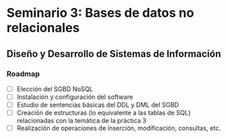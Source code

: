 # Seminario 3: Bases de datos no relacionales

## Diseño y Desarrollo de Sistemas de Información

### Roadmap

- [ ] Elección del SGBD NoSQL
- [ ] Instalación y configuración del software
- [ ] Estudio de sentencias básicas del DDL y DML del SGBD
- [ ] Creación de estructuras (lo equivalente a las tablas de SQL) relacionadas con la temática de la práctica 3 
- [ ] Realización de operaciones de inserción, modificación, consultas, etc.

